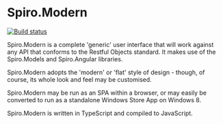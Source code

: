Spiro.Modern
============

[![Build status](https://ci.appveyor.com/api/projects/status/w5vgjhtym1kyd407)](https://ci.appveyor.com/project/scascarini/spiro-modern-193)


Spiro.Modern is a complete 'generic' user interface that will work against any API that conforms to the Restful Objects standard. It makes use of the Spiro.Models and Spiro.Angular libraries.

Spiro.Modern adopts the 'modern' or 'flat' style of design  -  though, of course, its whole look and feel may be customised.

Spiro.Modern may be run as an SPA within a browser, or may easily be converted to run as a standalone Windows Store App on Windows 8.

Spiro.Modern is written in TypeScript and compiled to JavaScript.
